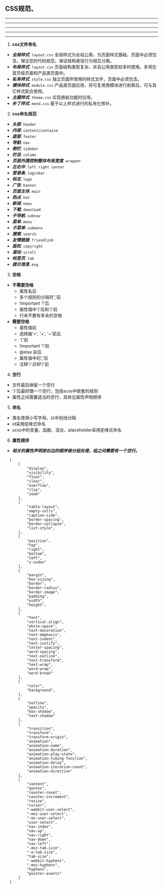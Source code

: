 ## CSS规范、
*****
*****
*****
*****
*****

1. **css文件命名**
 + ***全局样式***. `layout.css` 全局样式为全站公用，为页面样式基础，页面中必须包含。保证您的代码规范，保证结构表现行为相互分离。
 + ***布局样式***. `layout.css` 页面结构类型复杂，并且公用类型较多时使用。多用在首页级页面和产品类页面中。
 + ***私有样式***. `style.css` 独立页面所使用的样式文件，页面中必须包含。
 + ***模块样式***. `module.css` 产品类页面应用，将可复用类模块进行剥离后，可与其它样式配合使用。
 + ***主题样式***. `theme.css` 实现换肤功能时应用。
 + ***补丁样式***. `mend.css` 基于以上样式进行的私有化修补。

2. **css命名规范**
 + ***头部***. `header`
 + ***内容***. `content/containe` 
 + ***底部***. `footer` 
 + ***导航***. `nav` 
 + ***侧栏***. `sidebar` 
 + ***栏目***. `column` 
 + ***页面外围控制整体布局宽度***. `wrapper` 
 + ***左右中***. `left right center` 
 + ***登录条***. `loginbar` 
 + ***标志***. `logo` 
 + ***广告***. `banner` 
 + ***页面主体***. `main` 
 + ***热点***. `hot` 
 + ***新闻***. `news` 
 + ***下载***. `download` 
 + ***子导航***. `subnav` 
 + ***菜单***. `menu` 
 + ***子菜单***. `submenu` 
 + ***搜索***. `search` 
 + ***友情链接***. `friendlink` 
 + ***版权***. `copyright` 
 + ***滚动***. `scroll` 
 + ***标签页***. `tab` 
 + ***提示信息***. `msg` 

 3. **空格**
 + **不需要空格**
   + 属性名后
   + 多个规则的分隔符','前
   + !important '!'后
   + 属性值中'('后和')'前
   + 行末不要有多余的空格
 + **需要空格**
   + 属性值前
   + 选择器'>', '+', '~'前后
   + '{'前
   + !important '!'前
   + @else 前后
   + 属性值中的','后
   + 注释'/*'后和'*/'前

 4. **空行**
  + 文件最后保留一个空行
  + '}'后最好跟一个空行，包括scss中嵌套的规则
  + 属性之间需要适当的空行，具体见属性声明顺序

 5. **命名**
  + 类名使用小写字母，以中划线分隔
  + id采用驼峰式命名
  + scss中的变量、函数、混合、placeholder采用驼峰式命名

 6. **属性顺序**
  + ***相关的属性声明按右边的顺序做分组处理，组之间需要有一个空行。***
  ```
    [
        [
            "display",
            "visibility",
            "float",
            "clear",
            "overflow",
            "clip",
            "zoom"
        ],
        [
            "table-layout",
            "empty-cells",
            "caption-side",
            "border-spacing",
            "border-collapse",
            "list-style",
        ],
        [
            "position",
            "top",
            "right",
            "bottom",
            "left",
            "z-index"
        ],
        [
            "margin",
            "box-sizing",
            "border",
            "border-radius",
            "border-image",
            "padding",
            "width",
            "height",
        ],
        [
            "font",
            "vertical-align",
            "white-space",
            "text-decoration",
            "text-emphasis",
            "text-indent",
            "text-justify",
            "letter-spacing",
            "word-spacing",
            "text-outline",
            "text-transform",
            "text-wrap",
            "word-wrap",
            "word-break"
        ],
        [
            "color",
            "background",
        ],
        [
            "outline",
            "opacity",
            "box-shadow",
            "text-shadow"
        ],
        [
            "transition",
            "transform",
            "transform-origin",
            "animation",
            "animation-name",
            "animation-duration",
            "animation-play-state",
            "animation-timing-function",
            "animation-delay",
            "animation-iteration-count",
            "animation-direction"
        ],
        [
            "content",
            "quotes",
            "counter-reset",
            "counter-increment",
            "resize",
            "cursor",
            "-webkit-user-select",
            "-moz-user-select",
            "-ms-user-select",
            "user-select",
            "nav-index",
            "nav-up",
            "nav-right",
            "nav-down",
            "nav-left",
            "-moz-tab-size",
            "-o-tab-size",
            "tab-size",
            "-webkit-hyphens",
            "-moz-hyphens",
            "hyphens",
            "pointer-events"
        ]
    ]
  ```
